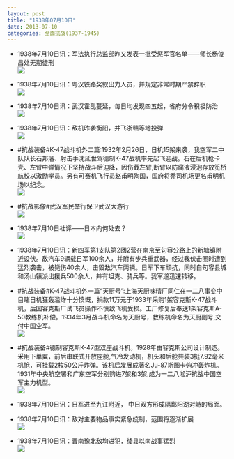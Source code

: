 ```yaml
---
layout: post
title: "1938年07月10日"
date: 2013-07-10
categories: 全面抗战(1937-1945)
---
```


<meta name="referrer" content="no-referrer" />

- 1938年7月10日讯：军法执行总监部昨又发表一批受惩军官名单——师长杨俊昌处无期徒刑 <br/><img src="https://ww1.sinaimg.cn/large/aca367d8jw1e6i0v3tuacj209k0d6753.jpg" />

- 1938年7月10日讯：粤汉铁路奖叙出力人员，并规定非常时期严禁辞职 <br/><img src="https://ww4.sinaimg.cn/large/aca367d8jw1e6hz4min0uj209g0w6mzh.jpg" />

- 1938年7月10日讯：武汉霍乱蔓延，每日均发现四五起，省府分令积极防治 <br/><img src="https://ww3.sinaimg.cn/large/aca367d8jw1e6hxe369h8j204n0o93zk.jpg" />

- 1938年7月10日讯：敌机昨袭衡阳，并飞浙赣等地投弹 <br/><img src="https://ww3.sinaimg.cn/large/aca367d8jw1e6hvnxcyo3j207u0jl75g.jpg" />

- #抗战装备#K-47战斗机外二篇:1932年2月26日，日机15架来袭，我空军二中队队长石邦藩、射击手沈延世驾德制K-47战机率先起飞迎战。石在后机枪卡壳、左臂中弹情况下坚持战斗后迫降，因伤截左臂,断臂以防腐液浸泡存放笕桥航校以激励学员。另有可赛机飞行员赵甫明殉国，国府将乔司机场更名甫明机场以纪念。 <br/><img src="https://ww4.sinaimg.cn/large/aca367d8jw1e6hs6uupejj20c1112q55.jpg" />

- #抗战影像#武汉军民举行保卫武汉大游行 <br/><img src="https://ww1.sinaimg.cn/large/aca367d8jw1e6hqgur1uej20m80gr77t.jpg" />

- 1938年7月10日社评——日本向何处去？ <br/><img src="https://ww4.sinaimg.cn/large/aca367d8jw1e6hn9ycjfqj207w16hq5x.jpg" />

- 1938年7月10日讯：新四军第1支队第2团2营在南京至句容公路上的新塘镇附近设伏。敌汽车9辆载日军100余人，并附有步兵重武器，经过我伏击圈时遭到猛烈袭击，被毙伤40余人，击毁敌汽车两辆。日军下车顽抗，同时自句容县城和汤山镇派出援兵500余人，并有坦克、骑兵等。我军遂迅速转移。 

- #抗战装备#K-47战斗机外一篇“天厨号”:上海天厨味精厂同仁在一二八事变中目睹日机狂轰滥炸十分愤慨，捐款11万元于1933年采购1架容克斯K-47战斗机，后因容克斯厂试飞员操作不慎致飞机受损。工厂修复后奉送1架容克斯A-50教练机补偿。1934年3月战斗机命名为天厨号，教练机命名为天厨副号,交付中国空军。 <br/><img src="https://ww1.sinaimg.cn/large/aca367d8jw1e6hjip4pxgj20c10h4gmf.jpg" />

- #抗战装备#德制容克斯K-47型双座战斗机，1928年由容克斯公司设计制造。采用下单翼，前后串联式开放座舱,气冷发动机，机头和后舱共装3挺7.92毫米机怆，可挂载2枚50公斤炸弹。该机后发展成著名Ju-87斯图卡俯冲轰炸机。1931年中央航空署和广东空军分别购进7架和3架,成为一二八淞沪抗战中国空军主力机型。 <br/><img src="https://ww3.sinaimg.cn/large/aca367d8jw1e6hhumobbdj20c10d5js1.jpg" />

- 1938年7月10日讯：日军进至九江附近， 中日双方形成隔鄱阳湖对峙的局面。 

- 1938年7月10日讯：敌对主要物品事实紧急统制，范围将逐渐扩展 <br/><img src="https://ww4.sinaimg.cn/large/aca367d8jw1e6heldvor3j208b0khmyw.jpg" />

- 1938年7月10日讯：晋南豫北敌均进犯，绛县以南战事猛烈 <br/><img src="https://ww2.sinaimg.cn/large/aca367d8jw1e6hcuyfddoj206o0svjt3.jpg" />

